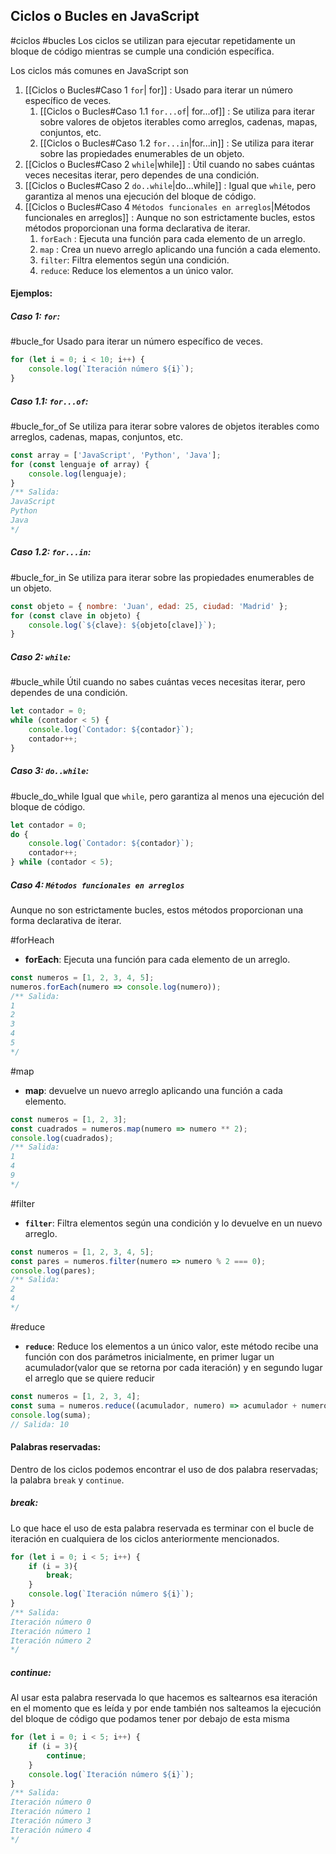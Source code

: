 ## Ciclos o Bucles en JavaScript
#ciclos #bucles
Los ciclos se utilizan para ejecutar repetidamente un bloque de código mientras se cumple una condición específica. 

Los ciclos más comunes en JavaScript son 
1) [[Ciclos o Bucles#Caso 1 `for`| for]] : Usado para iterar un número específico de veces.
	1)  [[Ciclos o Bucles#Caso 1.1 `for...of`| for...of]] : Se utiliza para iterar sobre valores de objetos iterables como arreglos, cadenas, mapas, conjuntos, etc.
	2) [[Ciclos o Bucles#Caso 1.2 `for...in`|for...in]] : Se utiliza para iterar sobre las propiedades enumerables de un objeto.
2)  [[Ciclos o Bucles#Caso 2 `while`|while]] : Útil cuando no sabes cuántas veces necesitas iterar, pero dependes de una condición.
3)  [[Ciclos o Bucles#Caso 2 `do..while`|do...while]] : Igual que `while`, pero garantiza al menos una ejecución del bloque de código.
4) [[Ciclos o Bucles#Caso 4 `Métodos funcionales en arreglos`|Métodos funcionales en arreglos]] : Aunque no son estrictamente bucles, estos métodos proporcionan una forma declarativa de iterar.
	1) `forEach` : Ejecuta una función para cada elemento de un arreglo.
	2) `map` : Crea un nuevo arreglo aplicando una función a cada elemento.
	3) `filter`: Filtra elementos según una condición.
	4) `reduce`: Reduce los elementos a un único valor.

#### Ejemplos:
##### Caso 1: `for`:
#bucle_for
Usado para iterar un número específico de veces.
```js
for (let i = 0; i < 10; i++) {
    console.log(`Iteración número ${i}`);
}
```

##### Caso 1.1: `for...of`:
#bucle_for_of
Se utiliza para iterar sobre valores de objetos iterables como arreglos, cadenas, mapas, conjuntos, etc.
```js
const array = ['JavaScript', 'Python', 'Java'];
for (const lenguaje of array) {
    console.log(lenguaje);
}
/** Salida:
JavaScript
Python
Java
*/
```

##### Caso 1.2: `for...in`:
#bucle_for_in
Se utiliza para iterar sobre las propiedades enumerables de un objeto.
```js
const objeto = { nombre: 'Juan', edad: 25, ciudad: 'Madrid' };
for (const clave in objeto) {
    console.log(`${clave}: ${objeto[clave]}`);
}
```

##### Caso 2: `while`:
#bucle_while
Útil cuando no sabes cuántas veces necesitas iterar, pero dependes de una condición.
```js
let contador = 0;
while (contador < 5) {
    console.log(`Contador: ${contador}`);
    contador++;
}
```

##### Caso 3: `do..while`:
#bucle_do_while
Igual que `while`, pero garantiza al menos una ejecución del bloque de código.
```js
let contador = 0;
do {
    console.log(`Contador: ${contador}`);
    contador++;
} while (contador < 5);
```

##### Caso 4: `Métodos funcionales en arreglos`
Aunque no son estrictamente bucles, estos métodos proporcionan una forma declarativa de iterar.

#forHeach
- **forEach**: Ejecuta una función para cada elemento de un arreglo.
``` js
const numeros = [1, 2, 3, 4, 5]; 
numeros.forEach(numero => console.log(numero)); 
/** Salida:
1
2
3
4
5
*/
```

#map
- **map**: devuelve un nuevo arreglo aplicando una función a cada elemento.
``` js
const numeros = [1, 2, 3]; 
const cuadrados = numeros.map(numero => numero ** 2); 
console.log(cuadrados);
/** Salida:
1
4
9
*/
```

#filter
- **`filter`**: Filtra elementos según una condición y lo devuelve en un nuevo arreglo.
``` js
const numeros = [1, 2, 3, 4, 5]; 
const pares = numeros.filter(numero => numero % 2 === 0); 
console.log(pares);
/** Salida:
2
4
*/
```

#reduce
- **`reduce`**: Reduce los elementos a un único valor, este método recibe una función con dos parámetros inicialmente, en primer lugar un acumulador(valor que se retorna por cada iteración) y en segundo lugar el arreglo que se quiere reducir
``` js
const numeros = [1, 2, 3, 4]; 
const suma = numeros.reduce((acumulador, numero) => acumulador + numero, 0);
console.log(suma);
// Salida: 10
```

#### Palabras reservadas:
Dentro de los ciclos podemos encontrar el uso de dos palabra reservadas; la palabra `break` y `continue`.

##### **break**: 
Lo que hace el uso de esta palabra reservada es terminar con el bucle de iteración en cualquiera de los ciclos anteriormente mencionados.
``` js
for (let i = 0; i < 5; i++) {
    if (i = 3){
		break;
    }  
    console.log(`Iteración número ${i}`);
}
/** Salida: 
Iteración número 0
Iteración número 1
Iteración número 2
*/
```

##### **continue**: 
Al usar esta palabra reservada lo que hacemos es saltearnos esa iteración en el momento que es leída y por ende también nos salteamos la ejecución del bloque de código que podamos tener por debajo de esta misma
``` js
for (let i = 0; i < 5; i++) {
    if (i = 3){
		continue;
    }  
    console.log(`Iteración número ${i}`);
}
/** Salida: 
Iteración número 0
Iteración número 1
Iteración número 3
Iteración número 4
*/
```